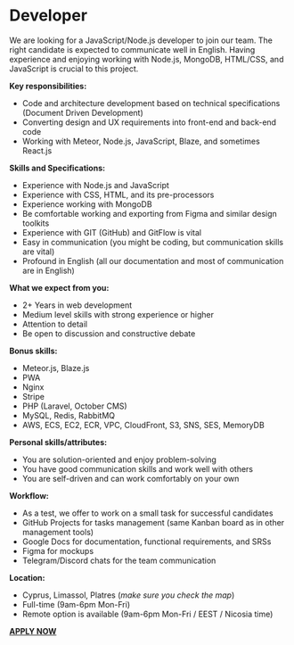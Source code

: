 # Developer

We are looking for a JavaScript/Node.js developer to join our team. The right candidate is expected to communicate well in English. Having experience and enjoying working with Node.js, MongoDB, HTML/CSS, and JavaScript is crucial to this project.

__Key responsibilities:__

- Code and architecture development based on technical specifications (Document Driven Development)
- Converting design and UX requirements into front-end and back-end code
- Working with Meteor, Node.js, JavaScript, Blaze, and sometimes React.js

__Skills and Specifications:__

- Experience with Node.js and JavaScript
- Experience with CSS, HTML, and its pre-processors
- Experience working with MongoDB
- Be comfortable working and exporting from Figma and similar design toolkits
- Experience with GIT (GitHub) and GitFlow is vital
- Easy in communication (you might be coding, but communication skills are vital)
- Profound in English (all our documentation and most of communication are in English)

__What we expect from you:__

- 2+ Years in web development
- Medium level skills with strong experience or higher
- Attention to detail
- Be open to discussion and constructive debate

__Bonus skills:__

- Meteor.js, Blaze.js
- PWA
- Nginx
- Stripe
- PHP (Laravel, October CMS)
- MySQL, Redis, RabbitMQ
- AWS, ECS, EC2, ECR, VPC, CloudFront, S3, SNS, SES, MemoryDB

__Personal skills/attributes:__

- You are solution-oriented and enjoy problem-solving
- You have good communication skills and work well with others
- You are self-driven and can work comfortably on your own

__Workflow:__

- As a test, we offer to work on a small task for successful candidates
- GitHub Projects for tasks management (same Kanban board as in other management tools)
- Google Docs for documentation, functional requirements, and SRSs
- Figma for mockups
- Telegram/Discord chats for the team communication

__Location:__

- Cyprus, Limassol, Platres (*make sure you check the map*)
- Full-time (9am-6pm Mon-Fri)
- Remote option is available (9am-6pm Mon-Fri / EEST / Nicosia time)

__[APPLY NOW](https://forms.gle/aRYa3GvdecoCaiyZ9)__

